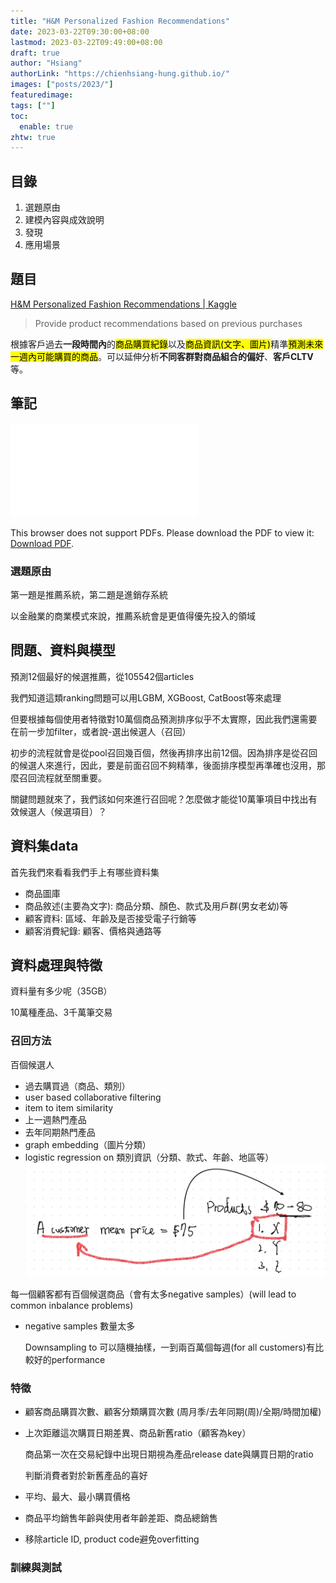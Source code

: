 ```yaml
---
title: "H&M Personalized Fashion Recommendations"
date: 2023-03-22T09:30:00+08:00
lastmod: 2023-03-22T09:49:00+08:00
draft: true
author: "Hsiang"
authorLink: "https://chienhsiang-hung.github.io/"
images: ["posts/2023/"]
featuredimage: 
tags: [""]
toc:
  enable: true
zhtw: true
---
```

## 目錄
1. 選題原由
2. 建模內容與成效說明
3. 發現
4. 應用場景

## 題目
[H&M Personalized Fashion Recommendations | Kaggle](https://www.kaggle.com/competitions/h-and-m-personalized-fashion-recommendations/overview)

> Provide product recommendations based on previous purchases

根據客戶過去**一段時間內**的<mark>商品購買紀錄</mark>以及<mark>商品資訊(文字、圖片)</mark>精準<mark>預測未來一週內可能購買的商品</mark>。可以延伸分析**不同客群對商品組合的偏好**、**客戶CLTV**等。

## 筆記
<object data="H&M%20Personalized%20Fashion%20Recommendations.pdf" type="application/pdf" width="100%" height="600px">
    <embed src="H&M%20Personalized%20Fashion%20Recommendations.pdf">
        <p>This browser does not support PDFs. Please download the PDF to view it: <a href="H&M%20Personalized%20Fashion%20Recommendations.pdf">Download PDF</a>.</p>
    </embed>
</object>

### 選題原由
第一題是推薦系統，第二題是進銷存系統

以金融業的商業模式來說，推薦系統會是更值得優先投入的領域

## 問題、資料與模型
預測12個最好的候選推薦，從105542個articles

我們知道這類ranking問題可以用LGBM, XGBoost, CatBoost等來處理

但要根據每個使用者特徵對10萬個商品預測排序似乎不太實際，因此我們還需要在前一步加filter，或者說-選出候選人（召回）

初步的流程就會是從pool召回幾百個，然後再排序出前12個。因為排序是從召回的候選人來進行，因此，要是前面召回不夠精準，後面排序模型再準確也沒用，那麼召回流程就至關重要。

關鍵問題就來了，我們該如何來進行召回呢？怎麼做才能從10萬筆項目中找出有效候選人（候選項目）？

## 資料集data
首先我們來看看我們手上有哪些資料集
- 商品圖庫
- 商品敘述(主要為文字): 商品分類、顏色、款式及用戶群(男女老幼)等
- 顧客資料: 區域、年齡及是否接受電子行銷等
- 顧客消費紀錄: 顧客、價格與通路等

## 資料處理與特徵
資料量有多少呢（35GB）

10萬種產品、3千萬筆交易
### 召回方法
百個候選人
- 過去購買過（商品、類別）
- user based collaborative filtering
- item to item similarity
- 上一週熱門產品
- 去年同期熱門產品
- graph embedding（圖片分類）
- logistic regression on 類別資訊（分類、款式、年齡、地區等）
![平均購買價格.jpeg](平均購買價格.jpeg "平均購買價格.jpeg")

每一個顧客都有百個候選商品（會有太多negative samples）(will lead to common inbalance problems)
- negative samples 數量太多

  Downsampling to 可以隨機抽樣，一到兩百萬個每週(for all customers)有比較好的performance
### 特徵
- 顧客商品購買次數、顧客分類購買次數 (周月季/去年同期(周)/全期/時間加權)
- 上次距離這次購買日期差異、商品新舊ratio（顧客為key）

  商品第一次在交易紀錄中出現日期視為產品release date與購買日期的ratio

  判斷消費者對於新舊產品的喜好

- 平均、最大、最小購買價格
- 商品平均銷售年齡與使用者年齡差距、商品總銷售

- 移除article ID, product code避免overfitting

### 訓練與測試
